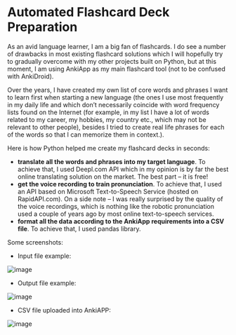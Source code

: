 # Automated Flashcard Deck Preparation
As an avid language learner, I am a big fan of flashcards. I do see a number of drawbacks in most existing flashcard solutions which I will hopefully try to gradually overcome with my other projects built on Python, but at this moment, I am using AnkiApp as my main flashcard tool (not to be confused with AnkiDroid). 

Over the years, I have created my own list of core words and phrases I want to learn  first when starting a new language (the ones I use most frequently in my daily life and which don’t necessarily coincide with word frequency lists found on the Internet (for example, in my list I have a lot of words related to my career, my hobbies, my country etc., which may not be relevant to other people), besides I tried to create real life phrases for each of the words so that I can memorize them in context.).  

Here is how Python helped me create my flashcard decks in seconds: 
* **translate all the words and phrases into my target language**. To achieve that, I used Deepl.com API which in my opinion is by far the best online translating solution on the market. The best part – it is free! 
* **get the voice recording to train pronunciation**. To achieve that, I used an API based on Microsoft Text-to-Speech Service (hosted on RapidAPI.com). On a side note – I was really surprised by the quality of the voice recordings, which is nothing like the robotic pronunciation used a couple of years ago by most online text-to-speech services. 
* **format all the data according to the AnkiApp requirements into a CSV file**. To achieve that, I used pandas library.

Some screenshots: 

* Input file example: 

![image](https://user-images.githubusercontent.com/91870217/208480958-10e79e2a-77e8-4aa7-9cdf-121ceea2df91.png)

* Output file example:

![image](https://user-images.githubusercontent.com/91870217/208481223-cdbf7a97-1f93-4faf-b35b-bea7691b9227.png)

* CSV file uploaded into AnkiAPP:

![image](https://user-images.githubusercontent.com/91870217/208481424-04983d71-dc54-43da-8b73-a78dd05e9e25.png)





